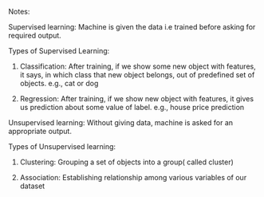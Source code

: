 Notes:

Supervised learning: Machine is given the data i.e trained before asking for required output.

Types of Supervised Learning:

1) Classification: After training, if we show some new object with features, it says, in which class that new object belongs, out of predefined set of objects. e.g., cat or dog

2) Regression: After training, if we show new object with features, it gives us prediction about some value of label. e.g., house price prediction

Unsupervised learning: Without giving data, machine is asked for an appropriate output.

Types of Unsupervised learning:

1) Clustering: Grouping a set of objects into a group( called cluster)

2) Association: Establishing relationship among various variables of our dataset

